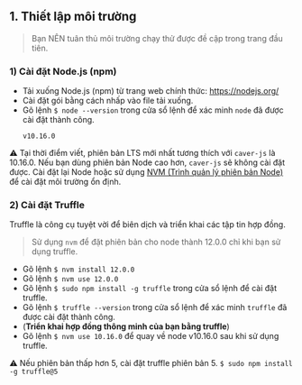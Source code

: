 ## 1. Thiết lập môi trường <a id="1-environment-setup"></a>

> Bạn NÊN tuân thủ môi trường chạy thử được đề cập trong trang đầu tiên.

### 1) Cài đặt Node.js (npm) <a id="1-install-node-js-npm"></a>

- Tải xuống Node.js (npm) từ trang web chính thức: https://nodejs.org/
- Cài đặt gói bằng cách nhấp vào file tải xuống.
- Gõ lệnh `$ node --version` trong cửa sổ lệnh để xác minh `node` đã được cài đặt thành công.
    ```
    v10.16.0
    ```

&#9888; Tại thời điểm viết, phiên bản LTS mới nhất tương thích với `caver-js` là 10.16.0. Nếu bạn dùng phiên bản Node cao hơn, `caver-js` sẽ không cài đặt được. Cài đặt lại Node hoặc sử dụng [NVM (Trình quản lý phiên bản Node)](https://github.com/nvm-sh/nvm) để cài đặt môi trường ổn định.

### 2) Cài đặt Truffle <a id="2-install-truffle"></a>
Truffle là công cụ tuyệt vời để biên dịch và triển khai các tập tin hợp đồng.

> Sử dụng `nvm` để đặt phiên bản cho node thành 12.0.0 chỉ khi bạn sử dụng truffle.

- Gõ lệnh `$ nvm install 12.0.0`
- Gõ lệnh `$ nvm use 12.0.0`
- Gõ lệnh `$ sudo npm install -g truffle` trong cửa sổ lệnh để cài đặt truffle.
- Gõ lệnh `$ truffle --version` trong cửa sổ lệnh để xác minh `truffle` đã được cài đặt thành công.
- (**Triển khai hợp đồng thông minh của bạn bằng truffle**)
- Gõ lệnh `$ nvm use 10.16.0` để quay về node v10.16.0 sau khi sử dụng truffle.

&#9888; Nếu phiên bản thấp hơn 5, cài đặt truffle phiên bản 5. `$ sudo npm install -g truffle@5`
